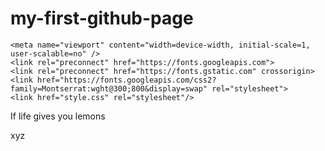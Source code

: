# my-first-github-page
<!DOCTYPE html>
<html lang="en">
<head>
    <meta charset="UTF-8">
    <title>Quote of the day</title>
    
    <meta name="viewport" content="width=device-width, initial-scale=1, user-scalable=no" />
    <link rel="preconnect" href="https://fonts.googleapis.com"> 
    <link rel="preconnect" href="https://fonts.gstatic.com" crossorigin> 
    <link href="https://fonts.googleapis.com/css2?family=Montserrat:wght@300;800&display=swap" rel="stylesheet">
    <link href="style.css" rel="stylesheet"/>
</head>
<body>
<div class="container">
    <div class="box">
        <p>If life gives you lemons</p>
        <p>xyz</p>
    </div>
</div>
</body>
</html>